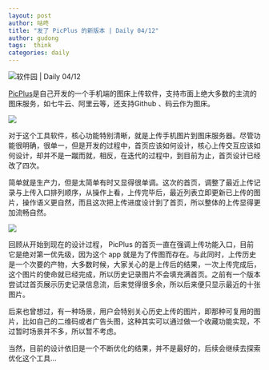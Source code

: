 ```yaml
---
layout: post
author: 咕咚
title: "发了 PicPlus 的新版本 | Daily 04/12"
author: gudong
tags:  think
categories: daily
---
```


![软件园 | Daily 04/12](https://gitee.com/maoruibin/assert/raw/master/pic/2020/IMG_20200412_092029.jpg)

[PicPlus](https://www.coolapk.com/apk/name.gudong.pic)是自己开发的一个手机端的图床上传软件，支持市面上绝大多数的主流的图床服务，如七牛云、阿里云等，还支持Github 、码云作为图床。

![](https://gitee.com/maoruibin/assert/raw/master/pic/2020/mmexport1586700971842.jpg)
 
对于这个工具软件，核心功能特别清晰，就是上传手机图片到图床服务器。尽管功能很明确，很单一，但是开发的过程中，首页应该如何设计，核心上传交互应该如何设计，却并不是一蹴而就，相反，在迭代的过程中，到目前为止，首页设计已经改了四次。

简单就是生产力，但是太简单有时又显得很单调。这次的首页，调整了最近上传记录与上传入口排列顺序，从操作上看，上传完毕后，最近列表立即更新已上传的图片，操作语义更自然，而且这次把上传进度设计到了首页，所以整体的上传显得更加流畅自然。

![](https://gitee.com/maoruibin/assert/raw/master/pic/2020/Screenshot_20200412-200155.jpg)

回顾从开始到现在的设计过程， PicPlus 的首页一直在强调上传功能入口，目前它是绝对第一优先级，因为这个 app 就是为了传图而存在。与此同时，上传历史是一个次要的产物，大多数时候，大家关心的是上传后的结果，一次上传完成后，这个图片的使命就已经完成，所以历史记录图片不会填充满首页。之前有一个版本尝试过首页展示历史记录信息流，后来觉得很多余，所以后来便只显示最近的十张图片。

后来也曾想过，有一种场景，用户会特别关心历史上传的图片，即那种可复用的图片，比如自己的二维码或者广告头图，这种其实可以通过做一个收藏功能实现，不过暂时场景并不多，所以暂不考虑。

当然，目前的设计依旧是一个不断优化的结果，并不是最好的，后续会继续去探索优化这个工具…
